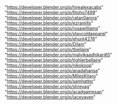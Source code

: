 "https://developer.blender.org/p/hirealexacabs"
"https://developer.blender.org/p/fitoho7499"
"https://developer.blender.org/p/ratan0arora"
"https://developer.blender.org/p/ezramills"
"https://developer.blender.org/p/rosawilliams"
"https://developer.blender.org/p/staycoldapparel"
"https://developer.blender.org/p/ehunt4276"
"https://developer.blender.org/p/Dilam"
"https://developer.blender.org/p/tbellaire"
"https://developer.blender.org/p/malvikaadhikari65"
"https://developer.blender.org/p/tighlerbellaire"
"https://developer.blender.org/p/nikokoop"
"https://developer.blender.org/p/anadahansa"
"https://developer.blender.org/p/MilesKitaro"
"https://developer.blender.org/p/samhatter"
"https://developer.blender.org/p/shreyag"
"https://developer.blender.org/p/acadgamesap"
"https://developer.blender.org/p/jacevayen"
 
